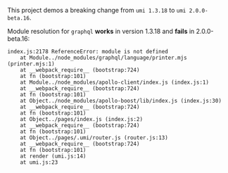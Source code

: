 This project demos a breaking change from `umi 1.3.18` to `umi 2.0.0-beta.16`.

Module resolution for `graphql` **works** in version 1.3.18 and **fails** in 2.0.0-beta.16:
```Shell
index.js:2178 ReferenceError: module is not defined
    at Module../node_modules/graphql/language/printer.mjs (printer.mjs:1)
    at __webpack_require__ (bootstrap:724)
    at fn (bootstrap:101)
    at Module../node_modules/apollo-client/index.js (index.js:1)
    at __webpack_require__ (bootstrap:724)
    at fn (bootstrap:101)
    at Object../node_modules/apollo-boost/lib/index.js (index.js:30)
    at __webpack_require__ (bootstrap:724)
    at fn (bootstrap:101)
    at Object../pages/index.js (index.js:2)
    at __webpack_require__ (bootstrap:724)
    at fn (bootstrap:101)
    at Object../pages/.umi/router.js (router.js:13)
    at __webpack_require__ (bootstrap:724)
    at fn (bootstrap:101)
    at render (umi.js:14)
    at umi.js:23
```
